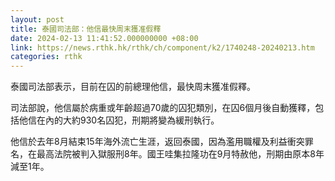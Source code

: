 ```yaml
---
layout: post
title: 泰國司法部：他信最快周末獲准假釋
date: 2024-02-13 11:41:52.000000000 +08:00
link: https://news.rthk.hk/rthk/ch/component/k2/1740248-20240213.htm
categories: rthk
---
```


泰國司法部表示，目前在囚的前總理他信，最快周末獲准假釋。

司法部說，他信屬於病重或年齡超過70歲的囚犯類別，在囚6個月後自動獲釋，包括他信在內的大約930名囚犯，刑期將變為緩刑執行。

他信於去年8月結束15年海外流亡生涯，返回泰國，因為濫用職權及利益衝突罪名，在最高法院被判入獄服刑8年。國王哇集拉隆功在9月特赦他，刑期由原本8年減至1年。
